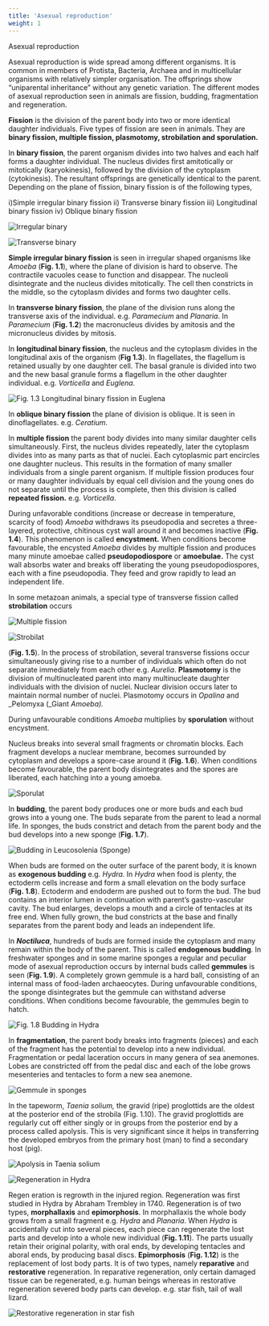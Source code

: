 ```yaml
---
title: 'Asexual reproduction'
weight: 1
---
```



Asexual reproduction


Asexual reproduction is wide spread among different organisms. It is common in members of Protista, Bacteria, Archaea and in multicellular organisms with relatively simpler organisation. The offsprings show “uniparental inheritance” without any genetic variation. The different modes of asexual reproduction seen in animals are fission, budding, fragmentation and regeneration.

**Fission** is the division of the parent body into two or more identical daughter individuals. Five types of fission are seen in animals. They are **binary fission, multiple fission, plasmotomy, strobilation and sporulation.**

In **binary fission**, the parent organism divides into two halves and each half forms a daughter individual. The nucleus divides first amitotically or mitotically (karyokinesis), followed by the division of the cytoplasm (cytokinesis). The resultant offsprings are genetically identical to the parent. Depending on the plane of fission, binary fission is of the following types,

i)Simple irregular binary fission
ii) Transverse binary fission
iii) Longitudinal binary fission
iv) Oblique binary fission

![Irregular binary](1.1.png "")

![Transverse binary](1.2.png "")
  
**Simple irregular binary fission** is seen in irregular shaped organisms like _Amoeba_ (**Fig. 1.1**), where the plane of division is hard to observe. The contractile vacuoles cease to function and disappear. The nucleoli disintegrate and the nucleus divides mitotically. The cell then constricts in the middle, so the cytoplasm divides and forms two daughter cells.

In **transverse binary fission**, the plane of the division runs along the transverse axis of the individual. e.g. _Paramecium_ and _Planaria_. In _Paramecium_ (**Fig. 1.2**) the macronucleus divides by amitosis and the micronucleus divides by mitosis.

In **longitudinal binary fission**, the nucleus and the cytoplasm divides in the longitudinal axis of the organism (**Fig 1.3**). In flagellates, the flagellum is retained usually by one daughter cell. The basal granule is divided into two and the new basal granule forms a flagellum in the other daughter individual. e.g. _Vorticella_ and _Euglena._

![Fig. 1.3 Longitudinal binary fission in Euglena](1.3.png "")

In **oblique binary fission** the plane of division is oblique. It is seen in dinoflagellates. e.g. _Ceratium._

In **multiple fission** the parent body divides into many similar daughter cells simultaneously. First, the nucleus divides repeatedly, later the cytoplasm divides into as many parts as that of nuclei. Each cytoplasmic part encircles one daughter nucleus. This results in the formation of many smaller individuals from a single parent organism. If multiple fission produces four or many daughter individuals by equal cell division and the young ones do not separate until the process is complete, then this division is called **repeated fission.** e.g. _Vorticella_.

During unfavorable conditions (increase or decrease in temperature, scarcity of food) _Amoeba_ withdraws its pseudopodia and secretes a three-layered, protective, chitinous cyst wall around it and becomes inactive (**Fig. 1.4**). This phenomenon is called **encystment.** When conditions become favourable, the encysted _Amoeba_ divides by multiple fission and produces many minute amoebae called **pseudopodiospore** or **amoebulae.** The cyst wall absorbs water and breaks off liberating the young pseudopodiospores, each with a fine pseudopodia. They feed and grow rapidly to lead an independent life.

In some metazoan animals, a special type of transverse fission called **strobilation** occurs

![Multiple fission](1.4.png "")

![Strobilat](1.5.png "")

(**Fig. 1.5**). In the process of strobilation, several transverse fissions occur simultaneously giving rise to a number of individuals which often do not separate immediately from each other e.g. _Aurelia_. **Plasmotomy** is the division of multinucleated parent into many multinucleate daughter individuals with the division of nuclei. Nuclear division occurs later to maintain normal number of nuclei. Plasmotomy occurs in _Opalina_ and _Pelomyxa (_Giant _Amoeba)._

During unfavourable conditions _Amoeba_ multiplies by **sporulation** without encystment.

Nucleus breaks into several small fragments or chromatin blocks. Each fragment develops a nuclear membrane, becomes surrounded by cytoplasm and develops a spore-case around it (**Fig. 1.6**). When conditions become favourable, the parent body disintegrates and the spores are liberated, each hatching into a young amoeba.

![Sporulat](1.6.png "")
  
In **budding**, the parent body produces one or more buds and each bud grows into a young one. The buds separate from the parent to lead a normal life. In sponges, the buds constrict and detach from the parent body and the bud develops into a new sponge (**Fig. 1.7**).

![Budding in _Leucosolenia_ (Sponge)](1.7.png "")

When buds are formed on the outer surface of the parent body, it is known as **exogenous budding** e.g. _Hydra_. In _Hydra_ when food is plenty, the ectoderm cells increase and form a small elevation on the body surface (**Fig. 1.8**). Ectoderm and endoderm are pushed out to form the bud. The bud contains an interior lumen in continuation with parent’s gastro-vascular cavity. The bud enlarges, develops a mouth and a circle of tentacles at its free end. When fully grown, the bud constricts at the base and finally separates from the parent body and leads an independent life.

In **_Noctiluca_**, hundreds of buds are formed inside the cytoplasm and many remain within the body of the parent. This is called **endogenous budding**. In freshwater sponges and in some marine sponges a regular and peculiar mode of asexual reproduction occurs by internal buds called **gemmules** is seen (**Fig. 1.9**). A completely grown gemmule is a hard ball, consisting of an internal mass of food-laden archaeocytes. During unfavourable conditions, the sponge disintegrates but the gemmule can withstand adverse conditions. When conditions become favourable, the gemmules begin to hatch.

![Fig. 1.8 Budding in Hydra](1.8.png "")

In **fragmentation**, the parent body breaks into fragments (pieces) and each of the fragment has the potential to develop into a new individual. Fragmentation or pedal laceration occurs in many genera of sea anemones. Lobes are constricted off from the pedal disc and each of the lobe grows mesenteries and tentacles to form a new sea anemone.

![Gemmule in sponges](1.9.png "")

In the tapeworm, _Taenia solium,_ the gravid (ripe) proglottids are the oldest at the posterior end of the strobila (Fig. 1.10). The gravid proglottids are regularly cut off either singly or in groups from the posterior end by a process called apolysis. This is very significant since it helps in transferring the developed embryos from the primary host (man) to find a secondary host (pig).

![Apolysis in _Taenia solium_](1.10.png "")

![Regeneration in _Hydra_](1.11.png "")

Regen eration is regrowth in the injured
region. Regeneration was first studied in Hydra by Abraham Trembley in 1740. Regeneration is of two types, **morphallaxis** and **epimorphosis**. In morphallaxis the whole body grows from a small fragment e.g. _Hydra_ and _Planaria_. When _Hydra_ is accidentally cut into several pieces, each piece can regenerate the lost parts and develop into a whole new individual (**Fig. 1.11**). The parts usually retain their original polarity, with oral ends, by developing tentacles and aboral ends, by producing basal discs. **Epimorphosis** (**Fig. 1.12**) is the replacement of lost body parts. It is of two types, namely **reparative** and **restorative** regeneration. In reparative regeneration, only certain damaged tissue can be regenerated, e.g. human beings whereas in restorative regeneration severed body parts can develop. e.g. star fish, tail of wall lizard.

![Restorative regeneration in star fish](1.12.png "")







